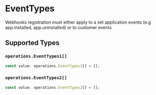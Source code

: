 # EventTypes

Webhooks registration must either apply to a set application events (e.g app.installed, app.uninstalled) or to customer events


## Supported Types

### `operations.EventTypes1[]`

```typescript
const value: operations.EventTypes1[] = [];
```

### `operations.EventTypes2[]`

```typescript
const value: operations.EventTypes2[] = [];
```

